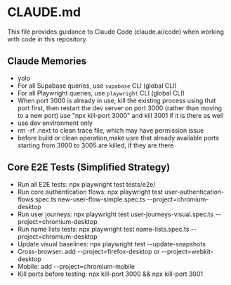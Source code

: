 # CLAUDE.md

This file provides guidance to Claude Code (claude.ai/code) when working with code in this repository.

## Claude Memories

- yolo
- For all Supabase queries, use `supabase` CLI (global CLI)
- For all Playwright queries, use `playwright` CLI (global CLI)
- When port 3000 is already in use, kill the existing process using that port first, then restart the dev server on port 3000 (rather than moving to a new port) use "npx kill-port 3000" and kill 3001 if it is there as well
- use dev environment only
-  rm -rf .next to clean trace file, which may have permission issue
- before build or clean operation,make usre that already available ports starting from 3000 to 3005 are killed, if they are there
## Core E2E Tests (Simplified Strategy)
- Run all E2E tests: npx playwright test tests/e2e/
- Run core authentication flows: npx playwright test user-authentication-flows.spec.ts new-user-flow-simple.spec.ts --project=chromium-desktop
- Run user journeys: npx playwright test user-journeys-visual.spec.ts --project=chromium-desktop
- Run name lists tests: npx playwright test name-lists.spec.ts --project=chromium-desktop
- Update visual baselines: npx playwright test --update-snapshots
- Cross-browser: add --project=firefox-desktop or --project=webkit-desktop
- Mobile: add --project=chromium-mobile
- Kill ports before testing: npx kill-port 3000 && npx kill-port 3001
  